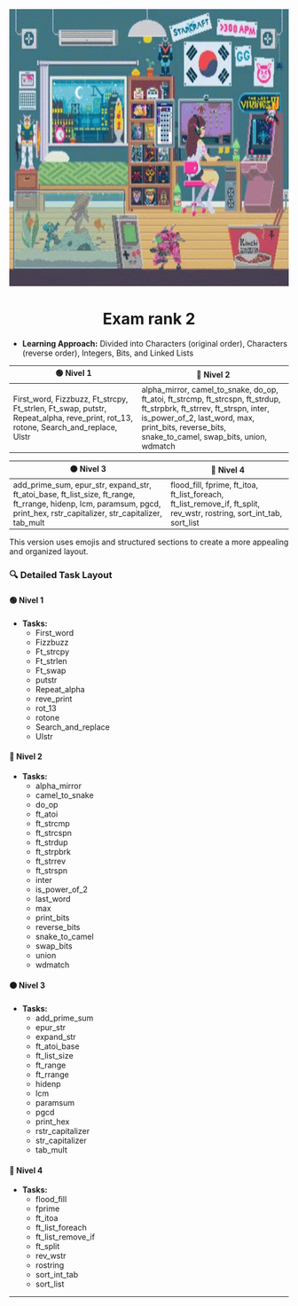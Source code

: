 <img src="../../Wallpaper/late-night-girl.gif" alt="late-night-girl" width="1000" height="500">



<div align="center">
  <h1>Exam rank 2</h1>
</div>



- **Learning Approach:** Divided into Characters (original order), Characters (reverse order), Integers, Bits, and Linked Lists



| 🟢 **Nivel 1** | 🔵 **Nivel 2** |
|---------------|----------------|
| First_word, Fizzbuzz, Ft_strcpy, Ft_strlen, Ft_swap, putstr, Repeat_alpha, reve_print, rot_13, rotone, Search_and_replace, Ulstr | alpha_mirror, camel_to_snake, do_op, ft_atoi, ft_strcmp, ft_strcspn, ft_strdup, ft_strpbrk, ft_strrev, ft_strspn, inter, is_power_of_2, last_word, max, print_bits, reverse_bits, snake_to_camel, swap_bits, union, wdmatch |

| 🟠 **Nivel 3** | 🔴 **Nivel 4** |
|---------------|----------------|
| add_prime_sum, epur_str, expand_str, ft_atoi_base, ft_list_size, ft_range, ft_rrange, hidenp, lcm, paramsum, pgcd, print_hex, rstr_capitalizer, str_capitalizer, tab_mult | flood_fill, fprime, ft_itoa, ft_list_foreach, ft_list_remove_if, ft_split, rev_wstr, rostring, sort_int_tab, sort_list |
This version uses emojis and structured sections to create a more appealing and organized layout.




### 🔍 Detailed Task Layout

#### 🟢 **Nivel 1**
- **Tasks:** 
  - First_word
  - Fizzbuzz
  - Ft_strcpy
  - Ft_strlen
  - Ft_swap
  - putstr
  - Repeat_alpha
  - reve_print
  - rot_13
  - rotone
  - Search_and_replace
  - Ulstr

#### 🔵 **Nivel 2**
- **Tasks:** 
  - alpha_mirror
  - camel_to_snake
  - do_op
  - ft_atoi
  - ft_strcmp
  - ft_strcspn
  - ft_strdup
  - ft_strpbrk
  - ft_strrev
  - ft_strspn
  - inter
  - is_power_of_2
  - last_word
  - max
  - print_bits
  - reverse_bits
  - snake_to_camel
  - swap_bits
  - union
  - wdmatch

#### 🟠 **Nivel 3**
- **Tasks:** 
  - add_prime_sum
  - epur_str
  - expand_str
  - ft_atoi_base
  - ft_list_size
  - ft_range
  - ft_rrange
  - hidenp
  - lcm
  - paramsum
  - pgcd
  - print_hex
  - rstr_capitalizer
  - str_capitalizer
  - tab_mult

#### 🔴 **Nivel 4**
- **Tasks:** 
  - flood_fill
  - fprime
  - ft_itoa
  - ft_list_foreach
  - ft_list_remove_if
  - ft_split
  - rev_wstr
  - rostring
  - sort_int_tab
  - sort_list

---
